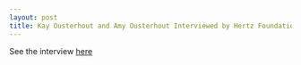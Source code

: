 ```yaml
---
layout: post
title: Kay Ousterhout and Amy Ousterhout Interviewed by Hertz Foundation
---
```

See the interview [here](http://www.hertzfoundation.org/lib/literature/Hertz_FallNewsV22.pdf)
